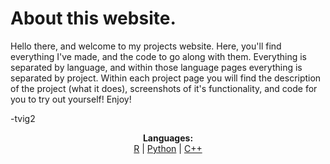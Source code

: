 <p align="center">
  <h1>About this website.</h1>
</p>

Hello there, and welcome to my projects website. Here, you'll find everything I've made, and the code to go along with them. Everything is separated by language, and within those language pages everything is separated by project. Within each project page you will find the description of the project (what it does), screenshots of it's functionality, and code for you to try out yourself! Enjoy!

-tvig2

<p align="center">
  <b>Languages:</b><br>
  <a href="https://tvig2.github.io/R">R</a> |
  <a href="#">Python</a> |
  <a href="#">C++</a>
  <br><br>
</p>